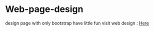 # Web-page-design
design page with only bootstrap have little fun
visit web design :  <a href="https://mustafa891.github.io/Land-page-design-Bootstrap/">Here</a>
